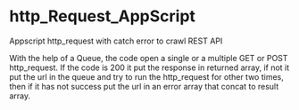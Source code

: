 # http_Request_AppScript
Appscript http_request with catch error to crawl REST API

With the help of a Queue, the code open a single or a multiple GET or POST http_request. If the code is 200 it put the response in returned array, if not it put the url in the queue and try to run the http_request for other two times, then if it has not success put the url in an error array that concat to result array. 
